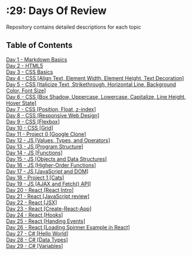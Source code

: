 # :29: Days Of Review

Repository contains detailed descriptions for each topic 

## Table of Contents

[Day 1 - Markdown Basics](List/day-1/README.md)  
[Day 2 - HTML5](List/day-2/README.md)  
[Day 3 - CSS Basics](List/day-3/README.md)  
[Day 4 - CSS [Align Text, Element Width, Element Height, Text Decoration]](List/day-4/README.MD)  
[Day 5 - CSS [Italicize Text, Strikethrough, Horizontal Line, Background Color, Font Size]](List/day-5/README.MD)  
[Day 6 - CSS [Box Shadow, Uppercase, Lowercase, Capitalize, Line Height, Hover State]](List/day-6/README.MD)  
[Day 7 - CSS [Position, Float, z-index]](List/day-7/README.MD)  
[Day 8 - CSS [Responsive Web Design]](List/day-8/README.MD)  
[Day 9 - CSS [Flexbox]](List/day-9/README.MD)  
[Day 10 - CSS [Grid]](List/day-10/README.MD)  
[Day 11 - Project 0 [Google Clone]](List/day-11/README.MD)  
[Day 12 - JS [Values, Types, and Operators]](List/day-12/README.MD)  
[Day 13 - JS [Program Structure]](List/day-13/README.MD)  
[Day 14 - JS [Functions]](List/day-14/README.MD)  
[Day 15 - JS [Objects and Data Structures]](List/day-15/README.MD)  
[Day 16 - JS [Higher-Order Functions]](List/day-16/README.MD)  
[Day 17 - JS [JavaScript and DOM]](List/day-17/README.MD)  
[Day 18 - Project 1 [Cats]](List/day-18/README.MD)  
[Day 19 - JS [AJAX and Fetch() API]](List/day-19/README.MD)  
[Day 20 - React [React Intro]](List/day-20/README.MD)  
[Day 21 - React [JavaScript review]](List/day-21/README.MD)  
[Day 22 - React [JSX]](List/day-22/README.MD)  
[Day 23 - React [Create-React-App]](List/day-23/README.MD)  
[Day 24 - React [Hooks]](List/day-24/README.MD)  
[Day 25 - React [Handing Events]](List/day-25/README.MD)  
[Day 26 - React [Loading Spinner Example in React]](List/day-26/README.MD)  
[Day 27 - C# [Hello World]](List/day-27/README.MD)  
[Day 28 - C# [Data Types]](https://github.com/zrakhimov/100-days-of-review/tree/master/List/day-28)  
[Day 29 - C# [Variables]](https://github.com/zrakhimov/100-days-of-review/tree/master/List/day-29)
